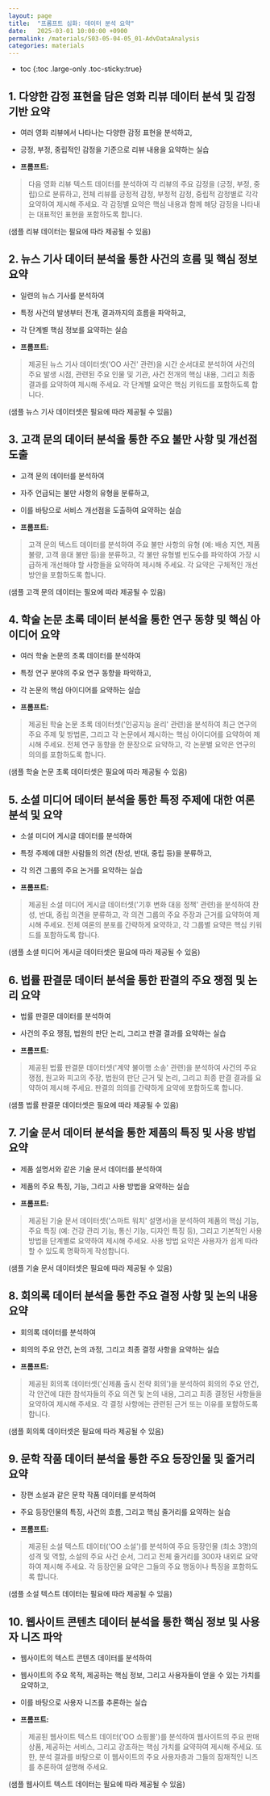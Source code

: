 ```yaml
---
layout: page
title:  "프롬프트 심화: 데이터 분석 요약"
date:   2025-03-01 10:00:00 +0900
permalink: /materials/S03-05-04-05_01-AdvDataAnalysis
categories: materials
---
```

* toc
{:toc .large-only .toc-sticky:true}


## 1. 다양한 감정 표현을 담은 영화 리뷰 데이터 분석 및 감정 기반 요약

- 여러 영화 리뷰에서 나타나는 다양한 감정 표현을 분석하고,
- 긍정, 부정, 중립적인 감정을 기준으로 리뷰 내용을 요약하는 실습

- **프롬프트:**

> 다음 영화 리뷰 텍스트 데이터를 분석하여 각 리뷰의 주요 감정을 (긍정, 부정, 중립)으로 분류하고, 전체 리뷰를 긍정적 감정, 부정적 감정, 중립적 감정별로 각각 요약하여 제시해 주세요. 각 감정별 요약은 핵심 내용과 함께 해당 감정을 나타내는 대표적인 표현을 포함하도록 합니다.

(샘플 리뷰 데이터는 필요에 따라 제공될 수 있음)

## 2. 뉴스 기사 데이터 분석을 통한 사건의 흐름 및 핵심 정보 요약

- 일련의 뉴스 기사를 분석하여
- 특정 사건의 발생부터 전개, 결과까지의 흐름을 파악하고,
- 각 단계별 핵심 정보를 요약하는 실습

- **프롬프트:**

> 제공된 뉴스 기사 데이터셋('OO 사건' 관련)을 시간 순서대로 분석하여 사건의 주요 발생 시점, 관련된 주요 인물 및 기관, 사건 전개의 핵심 내용, 그리고 최종 결과를 요약하여 제시해 주세요. 각 단계별 요약은 핵심 키워드를 포함하도록 합니다.

(샘플 뉴스 기사 데이터셋은 필요에 따라 제공될 수 있음)

## 3. 고객 문의 데이터 분석을 통한 주요 불만 사항 및 개선점 도출

- 고객 문의 데이터를 분석하여
- 자주 언급되는 불만 사항의 유형을 분류하고,
- 이를 바탕으로 서비스 개선점을 도출하여 요약하는 실습

- **프롬프트:**

> 고객 문의 텍스트 데이터를 분석하여 주요 불만 사항의 유형 (예: 배송 지연, 제품 불량, 고객 응대 불만 등)을 분류하고, 각 불만 유형별 빈도수를 파악하여 가장 시급하게 개선해야 할 사항들을 요약하여 제시해 주세요. 각 요약은 구체적인 개선 방안을 포함하도록 합니다.

(샘플 고객 문의 데이터는 필요에 따라 제공될 수 있음)

## 4. 학술 논문 초록 데이터 분석을 통한 연구 동향 및 핵심 아이디어 요약

- 여러 학술 논문의 초록 데이터를 분석하여
- 특정 연구 분야의 주요 연구 동향을 파악하고,
- 각 논문의 핵심 아이디어를 요약하는 실습

- **프롬프트:** 

> 제공된 학술 논문 초록 데이터셋('인공지능 윤리' 관련)을 분석하여 최근 연구의 주요 주제 및 방법론, 그리고 각 논문에서 제시하는 핵심 아이디어를 요약하여 제시해 주세요. 전체 연구 동향을 한 문장으로 요약하고, 각 논문별 요약은 연구의 의의를 포함하도록 합니다.

(샘플 학술 논문 초록 데이터셋은 필요에 따라 제공될 수 있음)

## 5. 소셜 미디어 데이터 분석을 통한 특정 주제에 대한 여론 분석 및 요약

- 소셜 미디어 게시글 데이터를 분석하여 
- 특정 주제에 대한 사람들의 의견 (찬성, 반대, 중립 등)을 분류하고, 
- 각 의견 그룹의 주요 논거를 요약하는 실습

- **프롬프트:**

> 제공된 소셜 미디어 게시글 데이터셋('기후 변화 대응 정책' 관련)을 분석하여 찬성, 반대, 중립 의견을 분류하고, 각 의견 그룹의 주요 주장과 근거를 요약하여 제시해 주세요. 전체 여론의 분포를 간략하게 요약하고, 각 그룹별 요약은 핵심 키워드를 포함하도록 합니다.

(샘플 소셜 미디어 게시글 데이터셋은 필요에 따라 제공될 수 있음)

## 6. 법률 판결문 데이터 분석을 통한 판결의 주요 쟁점 및 논리 요약

- 법률 판결문 데이터를 분석하여
- 사건의 주요 쟁점, 법원의 판단 논리, 그리고 판결 결과를 요약하는 실습

- **프롬프트:**

> 제공된 법률 판결문 데이터셋('계약 불이행 소송' 관련)을 분석하여 사건의 주요 쟁점, 원고와 피고의 주장, 법원의 판단 근거 및 논리, 그리고 최종 판결 결과를 요약하여 제시해 주세요. 판결의 의의를 간략하게 요약에 포함하도록 합니다.

(샘플 법률 판결문 데이터셋은 필요에 따라 제공될 수 있음)

## 7. 기술 문서 데이터 분석을 통한 제품의 특징 및 사용 방법 요약

- 제품 설명서와 같은 기술 문서 데이터를 분석하여 
- 제품의 주요 특징, 기능, 그리고 사용 방법을 요약하는 실습

- **프롬프트:**

> 제공된 기술 문서 데이터셋('스마트 워치' 설명서)을 분석하여 제품의 핵심 기능, 주요 특징 (예: 건강 관리 기능, 통신 기능, 디자인 특징 등), 그리고 기본적인 사용 방법을 단계별로 요약하여 제시해 주세요. 사용 방법 요약은 사용자가 쉽게 따라 할 수 있도록 명확하게 작성합니다.

(샘플 기술 문서 데이터셋은 필요에 따라 제공될 수 있음)

## 8. 회의록 데이터 분석을 통한 주요 결정 사항 및 논의 내용 요약

- 회의록 데이터를 분석하여 
- 회의의 주요 안건, 논의 과정, 그리고 최종 결정 사항을 요약하는 실습

- **프롬프트:**

> 제공된 회의록 데이터셋('신제품 출시 전략 회의')을 분석하여 회의의 주요 안건, 각 안건에 대한 참석자들의 주요 의견 및 논의 내용, 그리고 최종 결정된 사항들을 요약하여 제시해 주세요. 각 결정 사항에는 관련된 근거 또는 이유를 포함하도록 합니다.

(샘플 회의록 데이터셋은 필요에 따라 제공될 수 있음)

## 9. 문학 작품 데이터 분석을 통한 주요 등장인물 및 줄거리 요약

- 장편 소설과 같은 문학 작품 데이터를 분석하여 
- 주요 등장인물의 특징, 사건의 흐름, 그리고 핵심 줄거리를 요약하는 실습

- **프롬프트:**

> 제공된 소설 텍스트 데이터('OO 소설')를 분석하여 주요 등장인물 (최소 3명)의 성격 및 역할, 소설의 주요 사건 순서, 그리고 전체 줄거리를 300자 내외로 요약하여 제시해 주세요. 각 등장인물 요약은 그들의 주요 행동이나 특징을 포함하도록 합니다.

(샘플 소설 텍스트 데이터는 필요에 따라 제공될 수 있음)

## 10. 웹사이트 콘텐츠 데이터 분석을 통한 핵심 정보 및 사용자 니즈 파악

- 웹사이트의 텍스트 콘텐츠 데이터를 분석하여 
- 웹사이트의 주요 목적, 제공하는 핵심 정보, 그리고 사용자들이 얻을 수 있는 가치를 요약하고, 
- 이를 바탕으로 사용자 니즈를 추론하는 실습

- **프롬프트:**

> 제공된 웹사이트 텍스트 데이터('OO 쇼핑몰')를 분석하여 웹사이트의 주요 판매 상품, 제공하는 서비스, 그리고 강조하는 핵심 가치를 요약하여 제시해 주세요. 또한, 분석 결과를 바탕으로 이 웹사이트의 주요 사용자층과 그들의 잠재적인 니즈를 추론하여 설명해 주세요.

(샘플 웹사이트 텍스트 데이터는 필요에 따라 제공될 수 있음)

